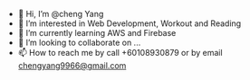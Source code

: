- 👋 Hi, I’m @cheng Yang
- 👀 I’m interested in Web Development, Workout and Reading
- 🌱 I’m currently learning AWS and Firebase 
- 💞️ I’m looking to collaborate on ...
- 📫 How to reach me by call +60108930879 or by email chengyang9966@gmail.com

<!---
chengyang9966/chengyang9966 is a ✨ special ✨ repository because its `README.md` (this file) appears on your GitHub profile.
You can click the Preview link to take a look at your changes.
--->
